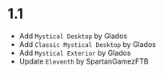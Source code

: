 # 1.1
- Add `Mystical Desktop` by Glados
- Add `Classic Mystical Desktop` by Glados
- Add `Mystical Exterior` by Glados
- Update `Eleventh` by SpartanGamezFTB